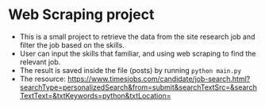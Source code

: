 # Web Scraping project
- This is a small project to retrieve the data from the site research job and filter the job based on the skills.
- User can input the skills that familiar, and using web scraping to find the relevant job.
- The result is saved inside the file (posts) by running ```python main.py```
- The resource: https://www.timesjobs.com/candidate/job-search.html?searchType=personalizedSearch&from=submit&searchTextSrc=&searchTextText=&txtKeywords=python&txtLocation= 
